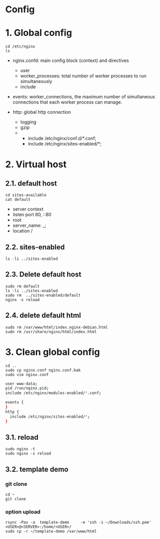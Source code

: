 # Config  <!-- omit in toc -->



# 1. Global config
```
cd /etc/nginx
ls
```
- nginx.confd: main config block (context) and directives
  - user
  - worker_processes: total number of worker processes to run simultaneously
  - include

- events: worker_connections, the maximum number of simultaneous connections that each worker process can manage.

- http: global http connection
  - logging
  - gzip
  -
	-	include /etc/nginx/conf.d/*.conf;
	- include /etc/nginx/sites-enabled/*;

# 2. Virtual host
## 2.1. default host
```
cd sites-available
cat default
```
- server context
- listen port 80, ::80
- root
- server_name: _;
- location /


## 2.2. sites-enabled
```
ls -li ../sites-enabled
```


## 2.3. Delete default host
```
sudo rm default
ls -li ../sites-enabled
sudo rm  ../sites-enabled/default
nginx -s reload
```


## 2.4. delete default html
```
sudo rm /var/www/html/index.nginx-debian.html
sudo rm /usr/share/nginx/html/index.html
```

# 3. Clean global config
```
cd ..
sudo cp nginx.conf nginx.conf.bak
sudo vim nginx.conf
```
```sh
user www-data;
pid /run/nginx.pid;
include /etc/nginx/modules-enabled/*.conf;

events {
}
http {
  include /etc/nginx/sites-enabled/*;
}

```

## 3.1. reload
```
sudo nginx -t
sudo nginx -s reload
```

## 3.2. template demo
### git clone
```
cd ~
git clone
```
### option upload
```
rsync -Pav -a  template-demo     -e 'ssh -i ~/Downloads/ssh.pem' <USER>@<SERVER>:/home/<USER>/
sudo cp -r ~/template-demo /var/www/html
```
